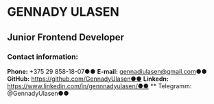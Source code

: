 # GENNADY ULASEN

## Junior Frontend Developer

### Contact information:
**Phone:** +375 29 858-18-07●●
**E-mail:** gennadiulasen@gmail.com●●
**GitHub:** https://github.com/GennadyUlasen●●
**Linkedn:** https://www.linkedin.com/in/gennnadyulasen/●●
** Telegramm: @GennadyUlasen●●
